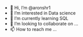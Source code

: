 - 👋 Hi, I’m @aronshr1
- 👀 I’m interested in Data science
- 🌱 I’m currently learning SQL
- 💞️ I’m looking to collaborate on ...
- 📫 How to reach me ...

<!---
aronshr1/aronshr1 is a ✨ special ✨ repository because its `README.md` (this file) appears on your GitHub profile.
You can click the Preview link to take a look at your changes.
--->
